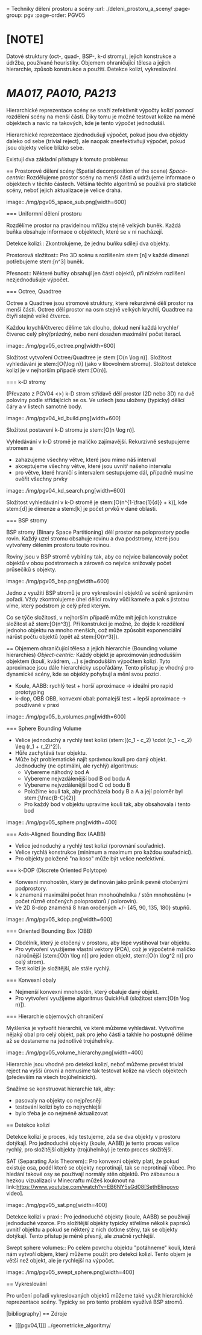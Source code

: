 = Techniky dělení prostoru a scény
:url: ./deleni_prostoru_a_sceny/
:page-group: pgv
:page-order: PGV05

[NOTE]
====
Datové struktury (oct-, quad-, BSP-, k-d stromy), jejich konstrukce a údržba, používané heuristiky. Objemem ohraničující tělesa a jejich hierarchie, způsob konstrukce a použití. Detekce kolizí, vykreslování.

_MA017, PA010, PA213_
====

Hierarchické reprezentace scény se snaží zefektivnit výpočty kolizí pomocí rozdělení scény na menší části. Díky tomu je možné testovat kolize na méně objektech a navíc na takových, kde je tento výpočet jednodušší.

Hierarchické reprezentace zjednodušují výpočet, pokud jsou dva objekty daleko od sebe (trivial reject), ale naopak zneefektivňují výpočet, pokud jsou objekty velice blízko sebe.

Existují dva základní přístupy k tomuto problému:

== Prostorové dělení scény (Spatial decomposition of the scene)
_Space-centric:_ Rozdělujeme prostor scény na menší části a udržujeme informace o objektech v těchto částech. Většina těchto algoritmů se používá pro statické scény, neboť jejich aktualizace je velice drahá.

image::./img/pgv05_space_sub.png[width=600]

=== Uniformní dělení prostoru

Rozdělíme prostor na pravidelnou mřížku stejně velkých buněk. Každá buňka obsahuje informace o objektech, které se v ní nacházejí.

Detekce kolizí::
Zkontrolujeme, že jednu buňku sdílejí dva objekty.

Prostorová složitost::
Pro 3D scénu s rozlišením stem:[n] v každé dimenzi potřebujeme stem:[n^3] buněk.

Přesnost::
Některé buňky obsahují jen části objektů, při nízkém rozlišení nezjednodušuje výpočet.

=== Octree, Quadtree

Octree a Quadtree jsou stromové struktury, které rekurzivně dělí prostor na menší části. Octree dělí prostor na osm stejně velkých krychlí, Quadtree na čtyři stejně velké čtverce.

Každou krychli/čtverec dělíme tak dlouho, dokud není každá krychle/čtverec celý plný/prázdný, nebo není dosažen maximální počet iterací.

image::./img/pgv05_octree.png[width=600]

Složitost vytvoření Octree/Quadtree je stem:[O(n \log n)]. Složitost vyhledávání je stem:[O(\log n)] (jako v libovolném stromu). Složitost detekce kolizí je v nejhorším případě stem:[O(n)].

=== k-D stromy

(Převzato z PGV04 <<pgv04>>) k-D strom střídavě dělí prostor (2D nebo 3D) na dvě poloviny podle střídajících se os. Ve uzlech jsou uloženy (typicky) dělící čáry a v listech samotné body.

image::./img/pgv04_kd_build.png[width=600]

Složitost postavení k-D stromu je stem:[O(n \log n)].

Vyhledávání v k-D stromě je maličko zajímavější. Rekurzivně sestupujeme stromem a

* zahazujeme všechny větve, které jsou mimo náš interval
* akceptujeme všechny větve, které jsou uvnitř našeho intervalu
* pro větve, které hraničí s intervalem sestupujeme dál, případně musíme ověřit všechny prvky

image::./img/pgv04_kd_search.png[width=600]

Složitost vyhledávání v k-D stromě je stem:[O(n^{1-\frac{1}{d}} + k)], kde stem:[d] je dimenze a stem:[k] je počet prvků v dané oblasti.

=== BSP stromy

BSP stromy (Binary Space Partitioning) dělí prostor na poloprostory podle rovin. Každý uzel stromu obsahuje rovinu a dva podstromy, které jsou vytvořeny dělením prostoru touto rovinou.

Roviny jsou v BSP stromě vybírány tak, aby co nejvíce balancovaly počet objektů v obou podstromech a zároveň co nejvíce snižovaly počet průsečíků s objekty.

image::./img/pgv05_bsp.png[width=600]

Jedno z využití BSP stromů je pro vykreslování objektů ve scéně správném pořadí. Vždy zkontrolujeme úhel dělící roviny vůči kameře a pak s jistotou víme, který podstrom je celý před kterým.

Co se týče složitosti, v nejhorším případě může mít jejich konstrukce složitost až stem:[O(n^3)]. Při konstrukci je možné, že dojde k rozdělení jednoho objektu na mnoho menších, což může způsobit exponenciální nárůst počtu objektů (opět až stem:[O(n^3)]).


== Objemem ohraničující tělesa a jejich hierarchie (Bounding volume hierarchies)
_Object-centric:_ Každý objekt je aproximován jednodušším objektem (koulí, kvádrem, ...) s jednodušším výpočtem kolizí. Tyto aproximace jsou dále hierarchicky uspořádány. Tento přístup je vhodný pro dynamické scény, kde se objekty pohybují a mění svou pozici.
* Koule, AABB: rychlý test + horší aproximace → ideální pro rapid prototyping
* k-dop, OBB OBB, konvexní obal: pomalejší test + lepší aproximace → používané v praxi

image::./img/pgv05_b_volumes.png[width=600]

=== Sphere Bounding Volume

- Velice jednoduchý a rychlý test kolizí (stem:[(c_1 - c_2) \cdot (c_1 - c_2) \leq (r_1 + r_2)^2]).
- Hůře zachytává tvar objektu.
- Může být problematické najít správnou kouli pro daný objekt. Jednoduchý (ne optimální, ale rychlý) algoritmus:
    * Vybereme náhodný bod A
    * Vybereme nejvzdálenější bod B od bodu A
    * Vybereme nejvzdálenější bod C od bodu B
    * Položíme kouli tak, aby procházela body B a A a její poloměr byl stem:[\frac{B-C}{2}]
    * Pro každý bod v objektu upravíme kouli tak, aby obsahovala i tento bod

image::./img/pgv05_sphere.png[width=400]

=== Axis-Aligned Bounding Box (AABB)

- Velice jednoduchý a rychlý test kolizí (porovnání souřadnic).
- Velice rychlá konstrukce (minimum a maximum pro každou souřadnici).
- Pro objekty položené "na koso" může být velice neefektivní.

=== k-DOP (Discrete Oriented Polytope)

- Konvexní mnohostěn, který je definován jako průnik pevně otočenými podprostory.
- k znamená maximální počet hran mnohoúhelníka / stěn mnohostěnu (= počet různě otočených poloprostorů / polorovin).
- Ve 2D 8-dop znamená 8 hran oročených +/- {45, 90, 135, 180} stupňů.

image::./img/pgv05_kdop.png[width=600]

=== Oriented Bounding Box (OBB)

- Obdélník, který je otočený v prostoru, aby lépe vystihoval tvar objektu.
- Pro vytvoření využijeme vlastní vektory (PCA), což je výpočetně maličko náročnější (stem:[O(n \log n)] pro jeden objekt, stem:[O(n \log^2 n)] pro celý strom).
- Test kolizí je složitější, ale stále rychlý.

=== Konvexní obaly

- Nejmenší konvexní mnohostěn, který obaluje daný objekt.
- Pro vytvoření využijeme algoritmus QuickHull (složitost stem:[O(n \log n)]).


=== Hierarchie objemových ohraničení

Myšlenka je vytvořit hierarchii, ve které můžeme vyhledávat. Vytvoříme nějaký obal pro celý objekt, pak pro jeho části a takhle ho postupně dělíme až se dostaneme na jednotlivé trojúhelníky.

image::./img/pgv05_volume_hierarchy.png[width=400]

Hierarchie jsou vhodné pro detekci kolizí, neboť můžeme provést trivial reject na vyšší úrovni a nemusíme tak testovat kolize na všech objektech (především na všech trojúhelnících).

Snažíme se konstruovat hierarchie tak, aby:

- pasovaly na objekty co nejpřesněji
- testování kolizí bylo co nejrychlejší
- bylo třeba je co nejméně aktualizovat


== Detekce kolizí

Detekce kolizí je proces, kdy testujeme, zda se dva objekty v prostoru dotýkají. Pro jednoduché objekty (koule, AABB) je tento proces velice rychlý, pro složitější objekty (trojúhelníky) je tento proces složitější.

SAT (Separating Axis Theorem)::
Pro konvexní objekty platí, že pokud existuje osa, podél které se objekty neprotínají, tak se neprotínají vůbec. Pro hledání takové osy se používají normály stěn objektů. Pro zábavnou a hezkou vizualizaci v Minecraftu můžeš kouknout na link:https://www.youtube.com/watch?v=EB6NY5sGd08[SethBlingovo video].

image::./img/pgv05_sat.png[width=400]

Detekce kolizí v praxi::
Pro jednoduché objekty (koule, AABB) se používají jednoduché vzorce. Pro složitější objekty typicky střelíme několik paprsků uvnitř objektu a pokud se některý z nich dotkne stěny, tak se objekty dotýkají. Tento přístup je méně přesný, ale značně rychlejší.

Swept sphere volumes::
Po celém povrchu objektu "potáhneme" kouli, která nám vytvoří objem, který můžeme použít pro detekci kolizí. Tento objem je větší než objekt, ale je rychlejší na výpočet.

image::./img/pgv05_swept_sphere.png[width=400]

== Vykreslování

Pro určení pořadí vykreslovaných objektů můžeme také využít hierarchické reprezentace scény. Typicky se pro tento problém využívá BSP stromů.



[bibliography]
== Zdroje

* [[[pgv04,1]]] ../geometricke_algoritmy/